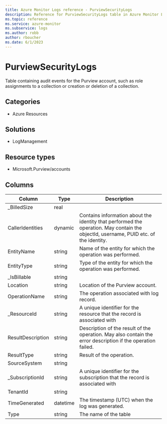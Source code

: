 ```yaml
---
title: Azure Monitor Logs reference - PurviewSecurityLogs
description: Reference for PurviewSecurityLogs table in Azure Monitor Logs.
ms.topic: reference
ms.service: azure-monitor
ms.subservice: logs
ms.author: robb
author: rboucher
ms.date: 6/1/2023
---
```


# PurviewSecurityLogs

 Table containing audit events for the Purview account, such as role assignments to a collection or creation or deletion of a collection.

## Categories

- Azure Resources
## Solutions

- LogManagement
## Resource types

- Microsoft.Purview/accounts




## Columns

| Column | Type | Description |
| --- | --- | --- |
| _BilledSize | real |  |
| CallerIdentities | dynamic | Contains information about the identity that performed the operation. May contain the objectId, username, PUID etc. of the identity. |
| EntityName | string | Name of the entity for which the operation was performed. |
| EntityType | string | Type of the entity for which the operation was performed. |
| _IsBillable | string |  |
| Location | string | Location of the Purview account. |
| OperationName | string | The operation associated with log record. |
| _ResourceId | string | A unique identifier for the resource that the record is associated with |
| ResultDescription | string | Description of the result of the operation. May also contain the error description if the operation failed. |
| ResultType | string | Result of the operation. |
| SourceSystem | string |  |
| _SubscriptionId | string | A unique identifier for the subscription that the record is associated with |
| TenantId | string |  |
| TimeGenerated | datetime | The timestamp (UTC) when the log was generated. |
| Type | string | The name of the table |
